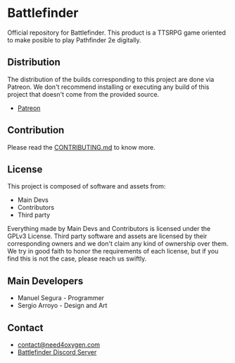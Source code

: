 # Battlefinder
Official repository for Battlefinder. This product is a TTSRPG game oriented to make posible to play Pathfinder 2e digitally.

## Distribution

The distribution of the builds corresponding to this project are done via Patreon. We don't recommend installing or executing any build of this project that doesn't come from the provided source.

* [Patreon](https://www.patreon.com/need4oxygen)

## Contribution

Please read the [CONTRIBUTING.md](https://github.com/Need4Oxygen/Battlefinder/blob/develop/CONTRIBUTING.md) to know more.

## License

This project is composed of software and assets from:
* Main Devs
* Contributors
* Third party

Everything made by Main Devs and Contributors is licensed under the GPLv3 License.
Third party software and assets are licensed by their corresponding owners and we don't claim any kind of ownership over them.
We try in good faith to honor the requirements of each license, but if you find this is not the case, please reach us swiftly.

## Main Developers

* Manuel Segura - Programmer
* Sergio Arroyo - Design and Art

## Contact

* [contact@need4oxygen.com](contact@need4oxygen.com)
* [Battlefinder Discord Server](https://discord.gg/9F6dmbV)
